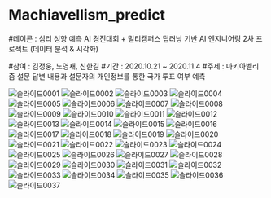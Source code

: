 # Machiavellism_predict
#데이콘 : 심리 성향 예측 AI 경진대회 + 멀티캠퍼스 딥러닝 기반 AI 엔지니어링 2차 프로젝트 (데이터 분석 & 시각화)

#참여 : 김정웅, 노영재, 신한길
#기간 : 2020.10.21 ~ 2020.11.4
#주제 : 마키아벨리즘 설문 답변 내용과 설문자의 개인정보를 통한 국가 투표 여부 예측


![슬라이드0001](https://user-images.githubusercontent.com/76992049/145775834-501a450e-6020-4097-ab6f-fff558f9bf65.jpg)
![슬라이드0002](https://user-images.githubusercontent.com/76992049/145775835-a5e674f0-c372-4c57-a4a6-98a01a25eeab.jpg)
![슬라이드0003](https://user-images.githubusercontent.com/76992049/145775837-3c281c05-131a-4a65-9d2e-f83aa9de37b9.jpg)
![슬라이드0004](https://user-images.githubusercontent.com/76992049/145775838-00ec4a37-e059-4818-a78b-fba27490007c.jpg)
![슬라이드0005](https://user-images.githubusercontent.com/76992049/145775840-89f3edc9-091b-480c-9f8b-a4b0d96e35ae.jpg)
![슬라이드0006](https://user-images.githubusercontent.com/76992049/145775842-58bfc92c-7e99-464f-9c70-8e486333b29b.jpg)
![슬라이드0007](https://user-images.githubusercontent.com/76992049/145775844-476f1293-dae3-4057-b7cf-b496d3ba8937.jpg)
![슬라이드0008](https://user-images.githubusercontent.com/76992049/145775845-97aa6e95-c694-482a-a1e5-8b0ac641f050.jpg)
![슬라이드0009](https://user-images.githubusercontent.com/76992049/145775848-d12bbb04-c33d-47a0-91d2-448561f3e74c.jpg)
![슬라이드0010](https://user-images.githubusercontent.com/76992049/145775849-27990c6a-3d15-4751-9862-54b3a842f931.jpg)
![슬라이드0011](https://user-images.githubusercontent.com/76992049/145775852-c2d6992b-febc-416f-9361-305cf830b041.jpg)
![슬라이드0012](https://user-images.githubusercontent.com/76992049/145775853-2d641a81-7978-40bb-bf63-7e7bd2b5df7c.jpg)
![슬라이드0013](https://user-images.githubusercontent.com/76992049/145775856-6f33504b-8918-4281-af7a-78d2f803e0cc.jpg)
![슬라이드0014](https://user-images.githubusercontent.com/76992049/145775858-91e46f20-b360-4896-8f04-51bcc0e0b34d.jpg)
![슬라이드0015](https://user-images.githubusercontent.com/76992049/145775859-42b1dd7b-e296-4240-94dd-5c38788398d0.jpg)
![슬라이드0016](https://user-images.githubusercontent.com/76992049/145775861-772ce40c-db35-45f1-bc0d-f34413f2cdf0.jpg)
![슬라이드0017](https://user-images.githubusercontent.com/76992049/145775863-c218c0ba-777d-49ef-baae-6b378f5f5ad0.jpg)
![슬라이드0018](https://user-images.githubusercontent.com/76992049/145775864-e911894c-d26f-4c02-9039-084984069f7f.jpg)
![슬라이드0019](https://user-images.githubusercontent.com/76992049/145775865-af7327b5-8b5f-4e73-86fb-68717c5d5512.jpg)
![슬라이드0020](https://user-images.githubusercontent.com/76992049/145775867-07c56be4-38bc-4e9e-a4dc-29c4c10e50ee.jpg)
![슬라이드0021](https://user-images.githubusercontent.com/76992049/145775868-0bfb5423-1d0d-4794-bcb3-7ddb25ae5b7e.jpg)
![슬라이드0022](https://user-images.githubusercontent.com/76992049/145775870-c04fb295-d8f7-446c-9638-11f8bcff8e30.jpg)
![슬라이드0023](https://user-images.githubusercontent.com/76992049/145775875-408498b8-9b19-43ad-b45d-d1621b6f4d14.jpg)
![슬라이드0024](https://user-images.githubusercontent.com/76992049/145775877-c2325e50-6204-4eff-a848-444b22ddd0bb.jpg)
![슬라이드0025](https://user-images.githubusercontent.com/76992049/145775878-b4b692d1-4a5b-4cd1-b3cd-2674f3e608b3.jpg)
![슬라이드0026](https://user-images.githubusercontent.com/76992049/145775881-2f2b9b44-a126-4f83-88df-d606887842bb.jpg)
![슬라이드0027](https://user-images.githubusercontent.com/76992049/145775884-69fa94ff-4662-44fc-b7da-7fbfb12383bc.jpg)
![슬라이드0028](https://user-images.githubusercontent.com/76992049/145775887-0df048ab-ff4c-4a3e-bad8-c42160c777a9.jpg)
![슬라이드0029](https://user-images.githubusercontent.com/76992049/145775888-7755a35d-efae-4166-8076-07a5bce6a216.jpg)
![슬라이드0030](https://user-images.githubusercontent.com/76992049/145775889-d5be916c-a8bb-4c0b-98d7-14b0d4a86442.jpg)
![슬라이드0031](https://user-images.githubusercontent.com/76992049/145775890-fb27b652-c6bd-4878-9dc7-63e9b6341894.jpg)
![슬라이드0032](https://user-images.githubusercontent.com/76992049/145775891-886b3993-27ef-4bd7-8872-581248e71aec.jpg)
![슬라이드0033](https://user-images.githubusercontent.com/76992049/145775893-92dc5dfe-73fd-48eb-9823-ea0395768cc1.jpg)
![슬라이드0034](https://user-images.githubusercontent.com/76992049/145775896-5a704d25-83da-4944-aa7b-12c6c1bc63f6.jpg)
![슬라이드0035](https://user-images.githubusercontent.com/76992049/145775899-8a126917-9ba6-49df-b858-cae46b553a51.jpg)
![슬라이드0036](https://user-images.githubusercontent.com/76992049/145775900-f5920bfd-34ae-4f09-9950-29222ed2b6cc.jpg)
![슬라이드0037](https://user-images.githubusercontent.com/76992049/145775903-19cd2374-ae1d-4b3a-85e5-cdcc8ae7dedc.jpg)

